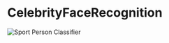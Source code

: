 # CelebrityFaceRecognition

![Sport Person Classifier](https://user-images.githubusercontent.com/65899889/88922495-7d628480-d270-11ea-8032-776e51ccd5bf.png)
